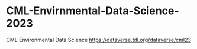 # CML-Envirnmental-Data-Science-2023
CML Environmental Data Science
https://dataverse.tdl.org/dataverse/cml23


